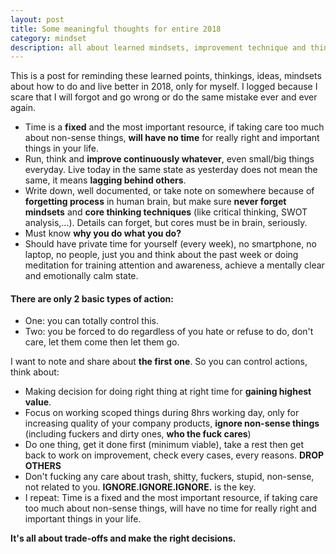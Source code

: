 ```yaml
---
layout: post
title: Some meaningful thoughts for entire 2018
category: mindset
description: all about learned mindsets, improvement technique and thinking
---
```


This is a post for reminding these learned points, thinkings, ideas, mindsets about how to do and live better in 2018, only for myself. I logged because I scare that I will forgot and go wrong or do the same mistake ever and ever again.

* Time is a **fixed** and the most important resource, if taking care too much about non-sense things, **will have no time** for really right and important things in your life.
* Run, think and **improve continuously whatever**, even small/big things everyday. Live today in the same state as yesterday does not mean the same, it means **lagging behind others**.
* Write down, well documented, or take note on somewhere because of **forgetting process** in human brain, but make sure **never forget mindsets** and **core thinking techniques** (like critical thinking, SWOT analysis,...). Details can forget, but cores must be in brain, seriously.
* Must know **why you do what you do?**
* Should have private time for yourself (every week), no smartphone, no laptop, no people, just you and think about the past week or doing meditation for training attention and awareness, achieve a mentally clear and emotionally calm state.

<!--description-->

#### There are only 2 basic types of action:
* One: you can totally control this.
* Two: you be forced to do regardless of you hate or refuse to do, don't care, let them come then let them go.

I want to note and share about **the first one**. So you can control actions, think about:
* Making decision for doing right thing at right time for **gaining highest value**.
* Focus on working scoped things during 8hrs working day, only for increasing quality of your company products, **ignore non-sense things** (including fuckers and dirty ones, **who the fuck cares**) 
* Do one thing, get it done first (minimum viable), take a rest then get back to work on improvement, check every cases, every reasons. **DROP OTHERS**
* Don't fucking any care about trash, shitty, fuckers, stupid, non-sense, not related to you. **IGNORE.IGNORE.IGNORE.** is the key. 
* I repeat: Time is a fixed and the most important resource, if taking care too much about non-sense things, will have no time for really right and important things in your life.

**It's all about trade-offs and make the right decisions.**
